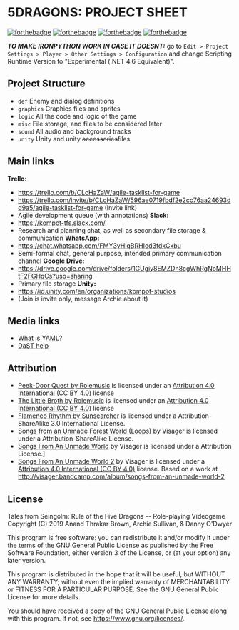 5DRAGONS: PROJECT SHEET
=======================

[![forthebadge](https://forthebadge.com/images/badges/built-with-swag.svg)](https://forthebadge.com)
[![forthebadge](https://forthebadge.com/images/badges/made-with-c-sharp.svg)](https://forthebadge.com) [![forthebadge](https://forthebadge.com/images/badges/made-with-python.svg)](https://forthebadge.com)
[![forthebadge](https://forthebadge.com/images/badges/60-percent-of-the-time-works-every-time.svg)](https://forthebadge.com)

***TO MAKE IRONPYTHON WORK IN CASE IT DOESNT:*** go to `Edit > Project Settings > Player > Other Settings > Configuration` and change Scripting Runtime Version
to "Experimental (.NET 4.6 Equivalent)".

Project Structure
-----------------
- `def` Enemy and dialog definitions
- `graphics` Graphics files and sprites
- `logic` All the code and logic of the game
- `misc` File storage, and files to be considered later
- `sound` All audio and background tracks
- `unity` Unity and unity ~~accessories~~files.

Main links
----------

**Trello:**
- https://trello.com/b/CLcHaZaW/agile-tasklist-for-game 
- https://trello.com/invite/b/CLcHaZaW/596ae0719fbdf2e2cc76aa24693dd9a5/agile-tasklist-for-game (Invite link)
- Agile development queue (with annotations)
**Slack:**
- https://kompot-tfs.slack.com/
- Research and planning chat, as well as secondary file storage & communication
**WhatsApp:**
- https://chat.whatsapp.com/FMY3vHiqBRHIod3fdxCxbu
- Semi-formal chat, general purpose, intended primary communication channel
**Google Drive:**
- https://drive.google.com/drive/folders/1GUgiy8EMZDn8cgWhRgNoMHHtF2FGHqCs?usp=sharing
- Primary file storage
**Unity:**
- https://id.unity.com/en/organizations/kompot-studios
- (Join is invite only, message Archie about it)

Media links
-----------
- [What is YAML?](https://en.wikipedia.org/wiki/YAML)
- [DaST help](http://atlasjan.sdf.org/dl/dast-doc/dast.html)

Attribution
-----------

- [Peek-Door Quest by Rolemusic](peekdoor) is licensed under an [Attribution 4.0 International (CC BY 4.0)](https://creativecommons.org/licenses/by/4.0/) license
- [The Little Broth by Rolemusic](littlebroth) is licensed under an [Attribution 4.0 International (CC BY 4.0)](https://creativecommons.org/licenses/by/4.0/) license
- [Flamenco Rhythm by Sunsearcher](flamenco1) is licensed under a Attribution-ShareAlike 3.0 International License.
- [Songs from an Unmade Forest World (Loops)](forestworld) by Visager is licensed under a Attribution-ShareAlike License.
- [Songs From An Unmade World](unmadeworld) by Visager is licensed under a Attribution License.]
- [Songs From An Unmade World 2](unmadeworld2) by Visager is licensed under a [Attribution 4.0 International (CC BY 4.0)](https://creativecommons.org/licenses/by/4.0/) license. Based on a work at http://visager.bandcamp.com/album/songs-from-an-unmade-world-2

[peekdoor]: http://freemusicarchive.org/music/Rolemusic/~/Peek-Door_Quest
[littlebroth]: http://freemusicarchive.org/music/Rolemusic/The_Black_Dot/09_rolemusic_-_the_little_broth
[flamenco1]: http://freemusicarchive.org/music/Sunsearcher/Sunsearcher_Spirit/05_-_Flamenco_Rhythm
[unmadeworld]: https://freemusicarchive.org/music/Visager/Songs_From_An_Unmade_World/
[umadeworld2]: https://freemusicarchive.org/music/Visager/Songs_From_An_Unmade_World_2/
[forestworld]: https://freemusicarchive.org/music/Visager/Songs_from_an_Unmade_Forest_World/

License
-------

Tales from Seingolm: Rule of the Five Dragons -- Role-playing Videogame
Copyright (C) 2019  Anand Thrakar Brown, Archie Sullivan, & Danny O'Dwyer

This program is free software: you can redistribute it and/or modify
it under the terms of the GNU General Public License as published by
the Free Software Foundation, either version 3 of the License, or
(at your option) any later version.

This program is distributed in the hope that it will be useful,
but WITHOUT ANY WARRANTY; without even the implied warranty of
MERCHANTABILITY or FITNESS FOR A PARTICULAR PURPOSE.  See the
GNU General Public License for more details.

You should have received a copy of the GNU General Public License
along with this program.  If not, see <https://www.gnu.org/licenses/>.
